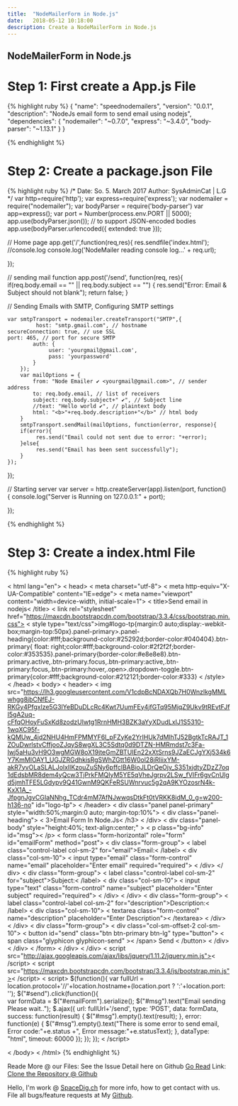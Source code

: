 ```yaml
---
title:  "NodeMailerForm in Node.js"
date:   2018-05-12 10:18:00
description: Create a NodeMailerForm in Node.js
---
```

<h2 id="this-post-is-the-last-of-a-series-of-posts-in-which-i-write-about-the-observable-type-in-the-first-post-we-went-ahead-writing-an-observable-from-scratch-in-order-to-fully-understand-it-we-then-explored-how-to-create-observables-from-values-arrays-dom-events-and-promises-this-time-well-focus-on-compositions-by-rewriting-some-basic-composition-operators">NodeMailerForm in Node.js</h2>

<h1>Step 1: First create a App.js File</h1>

{% highlight ruby %}
{
  "name": "speednodemailers",
  "version": "0.0.1",
  "description": "NodeJs email form to send email using nodejs",
  "dependencies": {
    "nodemailer": "~0.7.0",
    "express": "~3.4.0",
    "body-parser": "~1.13.1"
  }
}

{% endhighlight %}


<h1>Step 2: Create a package.json File</h1>


{% highlight ruby %}
/*
Date: So. 5. March 2017 Author: SysAdminCat | L.G
*/
var http=require('http');
var express=require('express');
var nodemailer = require("nodemailer");
var bodyParser = require('body-parser')
var app=express();
var port = Number(process.env.PORT || 5000);
app.use(bodyParser.json()); // to support JSON-encoded bodies
app.use(bodyParser.urlencoded({
  extended: true
}));
 
// Home page
app.get('/',function(req,res){
    res.sendfile('index.html');
        //console.log 
        console.log('NodeMailer reading console log...' + req.url);

});
 
// sending mail function
app.post('/send', function(req, res){
if(req.body.email == "" || req.body.subject == "") {
  res.send("Error: Email & Subject should not blank");
  return false;
}

   // Sending Emails with SMTP, Configuring SMTP settings

    var smtpTransport = nodemailer.createTransport("SMTP",{
             host: "smtp.gmail.com", // hostname
    secureConnection: true, // use SSL
    port: 465, // port for secure SMTP
            auth: {
                 user: 'yourgmail@gmail.com',
                 pass: 'yourpassword'
            }
        });
        var mailOptions = {
            from: "Node Emailer ✔ <yourgmail@gmail.com>", // sender address
            to: req.body.email, // list of receivers
            subject: req.body.subject+" ✔", // Subject line
            //text: "Hello world ✔", // plaintext body
            html: "<b>"+req.body.description+"</b>" // html body
        }
        smtpTransport.sendMail(mailOptions, function(error, response){
        if(error){
             res.send("Email could not sent due to error: "+error);
        }else{
             res.send("Email has been sent successfully");
        } 
    }); 
});
 
// Starting server
var server = http.createServer(app).listen(port, function() {
console.log("Server is Running on 127.0.0.1:" + port);

});



{% endhighlight %}




<h1>Step 3: Create a index.html File</h1>


{% highlight ruby %}
<!DOCTYPE html>
< html lang="en">
< head>
< meta charset="utf-8">
< meta http-equiv="X-UA-Compatible" content="IE=edge">
< meta name="viewport" content="width=device-width, initial-scale=1">
< title>Send email in nodejs< /title>
< link rel="stylesheet" href="https://maxcdn.bootstrapcdn.com/bootstrap/3.3.4/css/bootstrap.min.css">
< style type="text/css">img#logo-tp{margin:0 auto;display:-webkit-box;margin-top:50px}.panel-primary>.panel-heading{color:#fff;background-color:#25292d;border-color:#040404}.btn-primary{    float: right;color:#fff;background-color:#2f2f2f;border-color:#353535}.panel-primary{border-color:#e8e8e8}.btn-primary.active,.btn-primary.focus,.btn-primary:active,.btn-primary:focus,.btn-primary:hover,.open>.dropdown-toggle.btn-primary{color:#fff;background-color:#212121;border-color:#333}
< /style>
< /head>
< body>
< header>
  < img src="https://lh3.googleusercontent.com/V1cdpBcNDAXQb7H0WnzlkgMMLwhgg8jbCNfEJ-RKGy4Pfgxlze5G3lYeBDuDLcRc4Kwt7UumFEy4jfGTq95MjqZ9Ukv9tREvtFJfI5gA2uq-cFfqOHoyFuSxKd8zodzUIwtg1RrnHMH3BZK3aYyXDudLxIJ1S5310-1wqXC95f-kQMUw_4jd2NHU4HmFPMMYF6l_pFZyKe2YrIHUk7dMlhTJ52BgtkTcRAJT_1ZOuDwrlstvCffjooZJqyS8wgXL3C5Sdtq0d9DTZN-HMRmdst7c3Fa-Iwj5aHu3vH9O3wgMGW8oX19jteGmZBTUIEn22xXtSrns9JZaECJgYXj534k6Y7KmMlOAY1_UGJZRGdhkisRgSWhZGtt16W0ol28jRIiixYM-akR7yvOLaSLALJolxIlKzouZuSNy6pffclBABioJLDrQeOjv_S351xjdtyZDzZ7oq1dEdsbMR8dem4yQcw3TjPrkFMQIyM5YE5qVheJgrpv2LSw_fVIFr6gvCnUlgd5jmhTFE5LGdypv9Q41GwnM9QKFeRSUWnrvuc5g2qA9KYOzosrN4k-KxX1A_-JfpgnJgvCGIaNNhg_TCdr4mM7AfNJwwqsDtkFt0tVRKK8idM_0_g=w200-h136-no" id="logo-tp">
< /header>
< div class="panel panel-primary" style="width:50%;margin:0 auto; margin-top:10%">
  < div class="panel-heading">
    < 3>Email Form In Node.Js< /h3>
  < /div>
< div class="panel-body" style="height:40%; text-align:center;" >
< p class="bg-info" id="msg">< /p>
 < form class="form-horizontal" role="form" id="emailForm" method="post">
  < div class="form-group">
    < label class="control-label col-sm-2" for="email">Email:< /label>
    < div class="col-sm-10">
      < input type="email" class="form-control" name="email" placeholder="Enter email" required="required">
    < /div>
  </ div>
  < div class="form-group">
    < label class="control-label col-sm-2" for="subject">Subject:< /label>
    < div class="col-sm-10">
      < input type="text" class="form-control" name="subject" placeholder="Enter subject" required="required">
    < /div>
  < /div>
  < div class="form-group">
    < label class="control-label col-sm-2" for="description">Description:< /label>
    < div class="col-sm-10">
      < textarea class="form-control" name="description" placeholder="Enter Description">< /textarea>
    < /div>
  < /div>
  < div class="form-group">
    < div class="col-sm-offset-2 col-sm-10">
      < button id="send" class="btn btn-primary btn-lg" type="button">
         < span class="glyphicon glyphicon-send" >< /span> Send
      < /button>
    < /div>
  < /div>
< /form>
< /div>
< /div>
 < script src="http://ajax.googleapis.com/ajax/libs/jquery/1.11.2/jquery.min.js">< /script>
 < script src="https://maxcdn.bootstrapcdn.com/bootstrap/3.3.4/js/bootstrap.min.js">< /script>
< script>
$(function(){
  var fullUrl =  location.protocol+'//'+location.hostname+(location.port ? ':'+location.port: '');
    $("#send").click(function(){      
      var formData = $("#emailForm").serialize();
      $("#msg").text("Email sending Please wait..");
                $.ajax({
                  url: fullUrl+'/send',
                    type: 'POST',
                      data: formData,
                            success: function(result) {
                                 $("#msg").empty().text(result);
                                  },
                            error: function(e) {
                                 $("#msg").empty().text("There is some error to send email, Error code:"+e.status +", Error message:"+e.statusText);
                       },
                dataType: "html",
                timeout: 60000
            });
    });
});
< /script>

< /body>
< /html>
{% endhighlight %}


Reade More @ our Files: 
See the Issue Detail here on Github <a href="https://github.com/SpaceG/NodeMailerForm">Go Read</a> 
Link: <a href="https://github.com/SpaceG/NodeMailerForm">Clone the Repository @ Github </a> 




 Hello, I'm work @ [SpaceDig.ch][spacedig] for more info, how to get contact with us. File all bugs/feature requests at My  [Github][jekyll-gh].

[jekyll-gh]: https://github.com/spaceg
[spacedig]:    http://spacedig.ch
